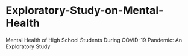 # Exploratory-Study-on-Mental-Health
Mental Health of High School Students During COVID-19 Pandemic: An Exploratory Study
